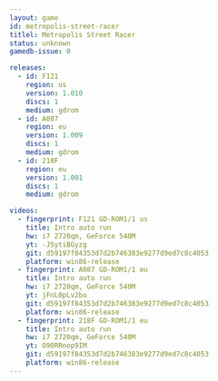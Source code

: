 ```yaml
---
layout: game
id: metropolis-street-racer
titlel: Metropolis Street Racer
status: unknown
gamedb-issue: 0

releases:
  - id: F121
    region: us
    version: 1.010
    discs: 1
    medium: gdrom
  - id: A087
    region: eu
    version: 1.009
    discs: 1
    medium: gdrom
  - id: 218F
    region: eu
    version: 1.001
    discs: 1
    medium: gdrom

videos:
  - fingerprint: F121 GD-ROM1/1 us
    title: Intro auto run
    hw: i7 2720qm, GeForce 540M
    yt: -J5ytiBGyzg
    git: d59197f84353d7d2b746383e9277d9ed7c8c4053
    platform: win86-release
  - fingerprint: A087 GD-ROM1/1 eu
    title: Intro auto run
    hw: i7 2720qm, GeForce 540M
    yt: jFnL0pLv2bo
    git: d59197f84353d7d2b746383e9277d9ed7c8c4053
    platform: win86-release
  - fingerprint: 218F GD-ROM1/1 eu
    title: Intro auto run
    hw: i7 2720qm, GeForce 540M
    yt: O90RRnop9IM
    git: d59197f84353d7d2b746383e9277d9ed7c8c4053
    platform: win86-release
---
```

